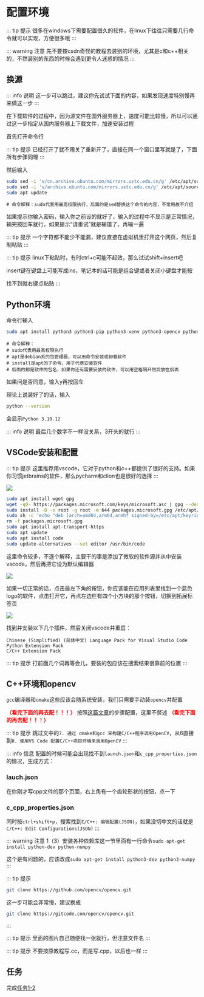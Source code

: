 # 配置环境
::: tip 提示
很多在windows下需要配置很久的软件，在linux下往往只需要几行命令就可以实现，方便很多哦
:::

::: warning 注意
先不要按csdn奇怪的教程去装别的环境，尤其是c和c++相关的，不然装别的东西的时候会遇到更令人迷惑的情况
:::

## 换源
::: info 说明
这一步可以跳过，建议你先试试下面的内容，如果发现速度特别慢再来做这一步
:::

在下载软件的过程中，因为源文件在国外服务器上，速度可能比较慢，所以可以通过这一步指定从国内服务器上下载文件，加速安装过程

首先打开命令行

::: tip 提示
已经打开了就不用关了重新开了，直接在同一个窗口里写就是了，下面所有步骤同理
:::

然后输入

``` bash
sudo sed -i 's/cn.archive.ubuntu.com/mirrors.ustc.edu.cn/g' /etc/apt/sources.list
sudo sed -i 's/archive.ubuntu.com/mirrors.ustc.edu.cn/g' /etc/apt/sources.list
sudo apt update
```
```
# 命令解释：sudo代表用最高权限执行，后面的是sed替换这个命令的内容，不常用故不介绍
```

如果提示你输入密码，输入你之前设的就好了，输入的过程中不显示是正常情况，输完按回车就行，如果提示“请重试”就是输错了，再输一遍

::: tip 提示
一个字符都不能少不能漏，建议直接在虚拟机里打开这个网页，然后复制粘贴
:::

::: tip 提示
linux下粘贴时，有时ctrl+c可能不起效，那么试试shift+insert吧

insert键在键盘上可能写成ins，笔记本的话可能是组合键或者关闭小键盘才能按

找不到就右键点粘贴
:::

## Python环境
命令行输入

``` bash
sudo apt install python3 python3-pip python3-venv python3-opencv python-is-python3
```
```
# 命令解释：
# sudo代表用最高权限执行
# apt是debian系的包管理器，可以用命令安装或卸载软件
# install是apt的子命令，用于代表安装软件
# 后面的都是软件的包名，如果你还有需要安装的软件，可以用空格隔开然后放在后面
```

如果问是否同意，输入y再按回车

理论上说装好了的话，输入

``` bash
python --version
```

会显示`Python 3.10.12`

::: info 说明
最后几个数字不一样没关系，3开头的就行
:::

## VSCode安装和配置
::: tip 提示
这里推荐用vscode，它对于python和c++都提供了很好的支持。如果你习惯jetbrains的软件，那么pycharm和clion也是很好的选择
:::

![](https://mirror.ghproxy.com/raw.githubusercontent.com/Aikoyori/ProgrammingVTuberLogos/main/VSCode/VSCode-Thick.png)

``` bash
sudo apt install wget gpg
wget -qO- https://packages.microsoft.com/keys/microsoft.asc | gpg --dearmor > packages.microsoft.gpg
sudo install -D -o root -g root -m 644 packages.microsoft.gpg /etc/apt/keyrings/packages.microsoft.gpg
sudo sh -c 'echo "deb [arch=amd64,arm64,armhf signed-by=/etc/apt/keyrings/packages.microsoft.gpg] https://packages.microsoft.com/repos/code stable main" > /etc/apt/sources.list.d/vscode.list'
rm -f packages.microsoft.gpg
sudo apt install apt-transport-https
sudo apt update
sudo apt install code
sudo update-alternatives --set editor /usr/bin/code
```

这里命令较多，不逐个解释，主要干的事是添加了微软的软件源并从中安装vscode，然后再把它设为默认编辑器

![](/vscode.jpg)

如果一切正常的话，点击最左下角的按钮，你应该能在应用列表里找到一个蓝色logo的软件，点击打开它，再点左边栏有四个小方块的那个按钮，切换到拓展标签页

![](/home-screenshot-linux-lg.png)

找到并安装以下几个插件，然后关闭vscode并重启：

```
Chinese (Simplified) (简体中文) Language Pack for Visual Studio Code
Python Extension Pack
C/C++ Extension Pack
```

::: tip 提示
打前面几个词再等会儿，要装的包应该在搜索结果很靠前的位置
:::

## C++环境和opencv
`gcc`编译器和`cmake`这些应该会随系统安装，我们只需要手动装`opencv`并配置

<strong style="color: red">（看完下面的再去配！！！）</strong> 按照[这篇文章](https://www.cnblogs.com/booturbo/p/17399215.html)的步骤配置，这里不赘述  <strong style="color: red">（看完下面的再去配！！！）</strong>

::: tip 提示
跳过文中的`7. 通过 cmake和gcc 来构建C/C++程序调用OpenCV`，从6直接到`8. 使用VS Code 配置C/C++项目环境来调用OpenCV`
:::

::: info 信息
配置的时候可能会出现找不到`launch.json`和`c_cpp_properties.json`的情况，生成方式：

### lauch.json
在你刚才写cpp文件的那个页面，右上角有一个齿轮形状的按钮，点一下

### c_cpp_properties.json
同时按`ctrl+shift+p`，搜索找到`C/C++: 编辑配置(JSON)`，如果没切中文的话就是`C/C++: Edit Configurations(JSON)`
:::

::: warning 注意
1（3）安装各种依赖库这一节里面有一行命令`sudo apt-get install python-dev python-numpy`

这个是有问题的，应该改成`sudo apt-get install python3-dev python3-numpy`
:::

::: tip 提示
``` bash
git clone https://github.com/opencv/opencv.git
```
这一步可能会非常慢，建议换成
``` bash
git clone https://gitcode.com/opencv/opencv.git
```
:::

::: tip 提示
里面的图片自己随便找一张就行，但注意文件名
:::

::: tip 提示
不要按原教程写.cc，而是写.cpp，以后也一样
:::

## 任务
完成[任务1-2](../tasks/1-2)
